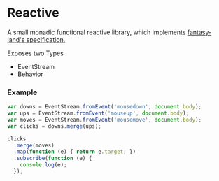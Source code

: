 # Reactive

A small monadic functional reactive library, which implements [fantasy-land's specification.](https://github.com/fantasyland/fantasy-land)

Exposes two Types
  - EventStream
  - Behavior

### Example

```js
var downs = EventStream.fromEvent('mousedown', document.body);
var ups = EventStream.fromEvent('mouseup', document.body);
var moves = EventStream.fromEvent('mousemove', document.body);
var clicks = downs.merge(ups);

clicks
  .merge(moves)
  .map(function (e) { return e.target; })
  .subscribe(function (e) {
    console.log(e);
  });
```
